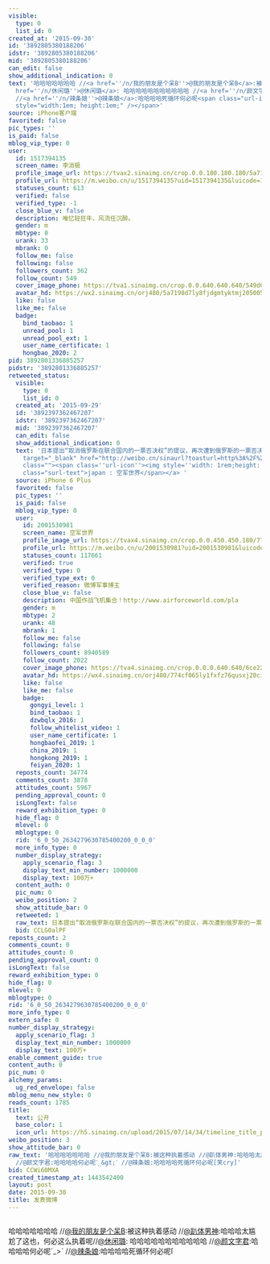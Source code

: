 ```yaml
---
visible:
  type: 0
  list_id: 0
created_at: '2015-09-30'
id: '3892805380188206'
idstr: '3892805380188206'
mid: '3892805380188206'
can_edit: false
show_additional_indication: 0
text: '哈哈哈哈哈哈哈 //<a href=''/n/我的朋友是个呆B''>@我的朋友是个呆B</a>:被这种执着感动 //<a href=''/n/趴体男神''>@趴体男神</a>:哈哈哈太尴尬了这也，何必这么执着呢//<a
  href=''/n/休闲璐''>@休闲璐</a>: 哈哈哈哈哈哈哈哈哈哈哈 //<a href=''/n/颜文字君''>@颜文字君</a>:哈哈哈哈何必呢ˊ_&gt;ˋ
  //<a href=''/n/辣条娘''>@辣条娘</a>:哈哈哈哈死循环何必呢<span class="url-icon"><img alt=[笑cry] src="https://h5.sinaimg.cn/m/emoticon/icon/default/d_xiaoku-f2bd11b506.png"
  style="width:1em; height:1em;" /></span>'
source: iPhone客户端
favorited: false
pic_types: ''
is_paid: false
mblog_vip_type: 0
user:
  id: 1517394135
  screen_name: 李消极
  profile_image_url: https://tvax2.sinaimg.cn/crop.0.0.180.180.180/5a7198d7ly8fjdgmtyktmj20500500so.jpg?KID=imgbed,tva&Expires=1606399523&ssig=hJw%2BDa0H3c
  profile_url: https://m.weibo.cn/u/1517394135?uid=1517394135&luicode=10000011&lfid=2304131517394135_-_WEIBO_SECOND_PROFILE_WEIBO
  statuses_count: 613
  verified: false
  verified_type: -1
  close_blue_v: false
  description: 唯忆轻狂年，风流任沉醉。
  gender: m
  mbtype: 0
  urank: 33
  mbrank: 0
  follow_me: false
  following: false
  followers_count: 362
  follow_count: 549
  cover_image_phone: https://tva1.sinaimg.cn/crop.0.0.640.640.640/549d0121tw1egm1kjly3jj20hs0hsq4f.jpg
  avatar_hd: https://wx2.sinaimg.cn/orj480/5a7198d7ly8fjdgmtyktmj20500500so.jpg
  like: false
  like_me: false
  badge:
    bind_taobao: 1
    unread_pool: 1
    unread_pool_ext: 1
    user_name_certificate: 1
    hongbao_2020: 2
pid: 3892801336885257
pidstr: '3892801336885257'
retweeted_status:
  visible:
    type: 0
    list_id: 0
  created_at: '2015-09-29'
  id: '3892397362467207'
  idstr: '3892397362467207'
  mid: '3892397362467207'
  can_edit: false
  show_additional_indication: 0
  text: '日本提出“取消俄罗斯在联合国内的一票否决权”的提议，再次遭到俄罗斯的一票否决。<a data-url="http://t.cn/Rv2Q7YT"
    target="_blank" href="http://weibo.cn/sinaurl?toasturl=http%3A%2F%2Fwww.airforceworld.com%2Fblog%2Ftag%2Fjapan%2F&luicode=10000011&lfid=2304131517394135_-_WEIBO_SECOND_PROFILE_WEIBO"
    class=""><span class=''url-icon''><img style=''width: 1rem;height: 1rem'' src=''//h5.sinaimg.cn/upload/2015/09/25/3/timeline_card_small_web_default.png''></span><span
    class="surl-text">japan : 空军世界</span></a> '
  source: iPhone 6 Plus
  favorited: false
  pic_types: ''
  is_paid: false
  mblog_vip_type: 0
  user:
    id: 2001530981
    screen_name: 空军世界
    profile_image_url: https://tvax4.sinaimg.cn/crop.0.0.450.450.180/774cf065ly1fxfz76qusxj20ci0ci0tr.jpg?KID=imgbed,tva&Expires=1606399523&ssig=NHjiJ3gQ4v
    profile_url: https://m.weibo.cn/u/2001530981?uid=2001530981&luicode=10000011&lfid=2304131517394135_-_WEIBO_SECOND_PROFILE_WEIBO
    statuses_count: 117661
    verified: true
    verified_type: 0
    verified_type_ext: 0
    verified_reason: 微博军事博主
    close_blue_v: false
    description: 中国作战飞机集合！http://www.airforceworld.com/pla
    gender: m
    mbtype: 2
    urank: 48
    mbrank: 1
    follow_me: false
    following: false
    followers_count: 8940589
    follow_count: 2022
    cover_image_phone: https://tva4.sinaimg.cn/crop.0.0.0.640.640/6ce2240djw1e9uwue857ij20hs0hsjuk.jpg
    avatar_hd: https://wx4.sinaimg.cn/orj480/774cf065ly1fxfz76qusxj20ci0ci0tr.jpg
    like: false
    like_me: false
    badge:
      gongyi_level: 1
      bind_taobao: 1
      dzwbqlx_2016: 1
      follow_whitelist_video: 1
      user_name_certificate: 1
      hongbaofei_2019: 1
      china_2019: 1
      hongkong_2019: 1
      feiyan_2020: 1
  reposts_count: 34774
  comments_count: 3878
  attitudes_count: 5967
  pending_approval_count: 0
  isLongText: false
  reward_exhibition_type: 0
  hide_flag: 0
  mlevel: 0
  mblogtype: 0
  rid: '6_0_50_2634279630785400200_0_0_0'
  more_info_type: 0
  number_display_strategy:
    apply_scenario_flag: 3
    display_text_min_number: 1000000
    display_text: 100万+
  content_auth: 0
  pic_num: 0
  weibo_position: 2
  show_attitude_bar: 0
  retweeted: 1
  raw_text: 日本提出“取消俄罗斯在联合国内的一票否决权”的提议，再次遭到俄罗斯的一票否决。http://t.cn/Rv2Q7YT ​​​
  bid: CCLG0alPF
reposts_count: 2
comments_count: 0
attitudes_count: 0
pending_approval_count: 0
isLongText: false
reward_exhibition_type: 0
hide_flag: 0
mlevel: 0
mblogtype: 0
rid: '6_0_50_2634279630785400200_0_0_0'
more_info_type: 0
extern_safe: 0
number_display_strategy:
  apply_scenario_flag: 3
  display_text_min_number: 1000000
  display_text: 100万+
enable_comment_guide: true
content_auth: 0
pic_num: 0
alchemy_params:
  ug_red_envelope: false
mblog_menu_new_style: 0
reads_count: 1785
title:
  text: 公开
  base_color: 1
  icon_url: https://h5.sinaimg.cn/upload/2015/07/14/34/timeline_title_public_default.png
weibo_position: 3
show_attitude_bar: 0
raw_text: '哈哈哈哈哈哈哈 //@我的朋友是个呆B:被这种执着感动 //@趴体男神:哈哈哈太尴尬了这也，何必这么执着呢//@休闲璐: 哈哈哈哈哈哈哈哈哈哈哈
  //@颜文字君:哈哈哈哈何必呢ˊ_&gt;ˋ //@辣条娘:哈哈哈哈死循环何必呢[笑cry]'
bid: CCWi60MXA
created_timestamp_at: 1443542400
layout: post
date: 2015-09-30
title: 发表微博
---
```


![]()

哈哈哈哈哈哈哈 //<a href='/n/我的朋友是个呆B'>@我的朋友是个呆B</a>:被这种执着感动 //<a href='/n/趴体男神'>@趴体男神</a>:哈哈哈太尴尬了这也，何必这么执着呢//<a href='/n/休闲璐'>@休闲璐</a>: 哈哈哈哈哈哈哈哈哈哈哈 //<a href='/n/颜文字君'>@颜文字君</a>:哈哈哈哈何必呢ˊ_&gt;ˋ //<a href='/n/辣条娘'>@辣条娘</a>:哈哈哈哈死循环何必呢<span class="url-icon"><img alt=[笑cry] src="https://h5.sinaimg.cn/m/emoticon/icon/default/d_xiaoku-f2bd11b506.png" style="width:1em; height:1em;" /></span>

